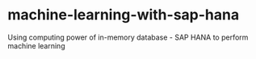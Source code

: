 # machine-learning-with-sap-hana
Using computing power of in-memory database - SAP HANA to perform machine learning
